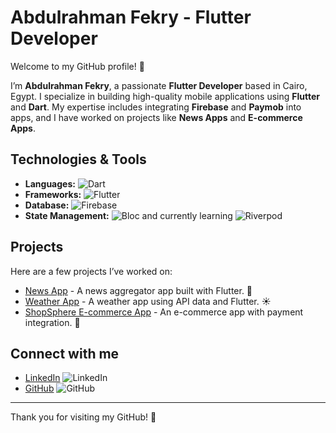 # Abdulrahman Fekry - Flutter Developer

Welcome to my GitHub profile! 👋

I’m **Abdulrahman Fekry**, a passionate **Flutter Developer** based in Cairo, Egypt. I specialize in building high-quality mobile applications using **Flutter** and **Dart**. My expertise includes integrating **Firebase** and **Paymob** into apps, and I have worked on projects like **News Apps** and **E-commerce Apps**.

## Technologies & Tools

- **Languages:** ![Dart](https://img.shields.io/badge/Dart-%230175C2?style=flat-square&logo=dart&logoColor=white)
- **Frameworks:** ![Flutter](https://img.shields.io/badge/Flutter-%23025691?style=flat-square&logo=flutter&logoColor=white)
- **Database:** ![Firebase](https://img.shields.io/badge/Firebase-%23FFCA28?style=flat-square&logo=firebase&logoColor=white) 
- **State Management:** ![Bloc](https://img.shields.io/badge/Bloc-%233C7DF0?style=flat-square&logo=flutter&logoColor=white) and currently learning ![Riverpod](https://img.shields.io/badge/Riverpod-%2308A0D4?style=flat-square&logo=flutter&logoColor=white)

## Projects

Here are a few projects I’ve worked on:

- [News App](link-to-your-project) - A news aggregator app built with Flutter. 📰
- [Weather App](link-to-your-project) - A weather app using API data and Flutter. ☀️
- [ShopSphere E-commerce App](link-to-your-project) - An e-commerce app with payment integration. 🛒

## Connect with me

- [LinkedIn](https://www.linkedin.com/in/abdulrahman-fekry-a641531a1) ![LinkedIn](https://img.shields.io/badge/LinkedIn-%230A66C2?style=flat-square&logo=linkedin&logoColor=white)
- [GitHub](https://github.com/fekry1911) ![GitHub](https://img.shields.io/badge/GitHub-%2312100E?style=flat-square&logo=github&logoColor=white)

---

Thank you for visiting my GitHub! 🚀
